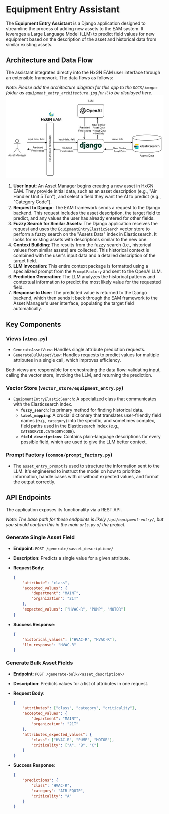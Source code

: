 # Equipment Entry Assistant

The **Equipment Entry Assistant** is a Django application designed to streamline the process of adding new assets to the EAM system. It leverages a Large Language Model (LLM) to predict field values for new equipment based on the description of the asset and historical data from similar existing assets.

## Architecture and Data Flow

The assistant integrates directly into the HxGN EAM user interface through an extensible framework. The data flows as follows:

*Note: Please add the architecture diagram for this app to the `DOCS/images` folder as `equipment_entry_architecture.jpg` for it to be displayed here.*
![Equipment Entry Architecture](./images/equipment_entry_architecture.jpg)

1. **User Input**: An Asset Manager begins creating a new asset in HxGN EAM. They provide initial data, such as an asset description (e.g., "Air Handler Unit 5 Ton"), and select a field they want the AI to predict (e.g., "Category Code").
2. **Request to Django**: The EAM framework sends a request to the Django backend. This request includes the asset description, the target field to predict, and any values the user has already entered for other fields.
3. **Fuzzy Search for Similar Assets**: The Django application receives the request and uses the `EquipmentEntryElasticSearch` vector store to perform a fuzzy search on the "Assets Data" index in Elasticsearch. It looks for existing assets with descriptions similar to the new one.
4. **Context Building**: The results from the fuzzy search (i.e., historical values from similar assets) are collected. This historical context is combined with the user's input data and a detailed description of the target field.
5. **LLM Invocation**: This entire context package is formatted using a specialized prompt from the `PromptFactory` and sent to the OpenAI LLM.
6. **Prediction Generation**: The LLM analyzes the historical patterns and contextual information to predict the most likely value for the requested field.
7. **Response to User**: The predicted value is returned to the Django backend, which then sends it back through the EAM framework to the Asset Manager's user interface, populating the target field automatically.

## Key Components

### Views (`views.py`)

- `GenerateAssetView`: Handles single attribute prediction requests.
- `GenerateBulkAssetView`: Handles requests to predict values for multiple attributes in a single call, which improves efficiency.

Both views are responsible for orchestrating the data flow: validating input, calling the vector store, invoking the LLM, and returning the prediction.

### Vector Store (`vector_store/equipment_entry.py`)

- `EquipmentEntryElasticSearch`: A specialized class that communicates with the Elasticsearch index.
  - **`fuzzy_search`**: Its primary method for finding historical data.
  - **`label_mapping`**: A crucial dictionary that translates user-friendly field names (e.g., `category`) into the specific, and sometimes complex, field paths used in the Elasticsearch index (e.g., `CATEGORYID.CATEGORYCODE`).
  - **`field_descriptions`**: Contains plain-language descriptions for every possible field, which are used to give the LLM better context.

### Prompt Factory (`common/prompt_factory.py`)

- The `asset_entry_prompt` is used to structure the information sent to the LLM. It's engineered to instruct the model on how to prioritize information, handle cases with or without expected values, and format the output correctly.

## API Endpoints

The application exposes its functionality via a REST API.

*Note: The base path for these endpoints is likely `/api/equipment-entry/`, but you should confirm this in the main `urls.py` of the project.*

### Generate Single Asset Field

- **Endpoint**: `POST /generate/<asset_description>/`
- **Description**: Predicts a single value for a given attribute.
- **Request Body**:

    ```json
    {
        "attribute": "class",
        "accepted_values": {
            "department": "MAINT",
            "organization": "21T"
        },
        "expected_values": ["HVAC-R", "PUMP", "MOTOR"]
    }
    ```

- **Success Response**:

    ```json
    {
        "historical_values": ["HVAC-R", "HVAC-R"],
        "llm_response": "HVAC-R"
    }
    ```

### Generate Bulk Asset Fields

- **Endpoint**: `POST /generate-bulk/<asset_description>/`
- **Description**: Predicts values for a list of attributes in one request.
- **Request Body**:

    ```json
    {
        "attributes": ["class", "category", "criticality"],
        "accepted_values": {
            "department": "MAINT",
            "organization": "21T"
        },
        "attributes_expected_values": {
            "class": ["HVAC-R", "PUMP", "MOTOR"],
            "criticality": ["A", "B", "C"]
        }
    }
    ```

- **Success Response**:

    ```json
    {
        "predictions": {
            "class": "HVAC-R",
            "category": "AIR-EQUIP",
            "criticality": "A"
        }
    }
    ```
